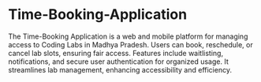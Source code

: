 # Time-Booking-Application
The Time-Booking Application is a web and mobile platform for managing access to Coding Labs in Madhya Pradesh. Users can book, reschedule, or cancel lab slots, ensuring fair access. Features include waitlisting, notifications, and secure user authentication for organized usage. It streamlines lab management, enhancing accessibility and efficiency.
